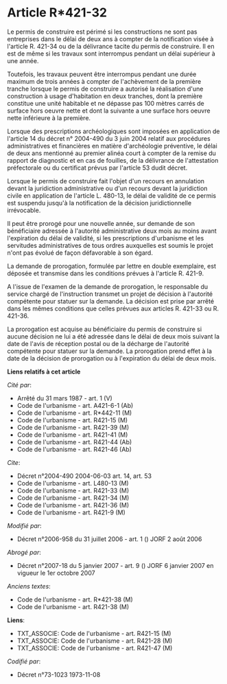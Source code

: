 # Article R*421-32

Le permis de construire est périmé si les constructions ne sont pas entreprises dans le délai de deux ans à compter de la
notification visée à l'article R. 421-34 ou de la délivrance tacite du permis de construire. Il en est de même si les travaux
sont interrompus pendant un délai supérieur à une année.

Toutefois, les travaux peuvent être interrompus pendant une durée maximum de trois années à compter de l'achèvement de la
première tranche lorsque le permis de construire a autorisé la réalisation d'une construction à usage d'habitation en deux
tranches, dont la première constitue une unité habitable et ne dépasse pas 100 mètres carrés de surface hors oeuvre nette et
dont la suivante a une surface hors oeuvre nette inférieure à la première.

Lorsque des prescriptions archéologiques sont imposées en application de l'article 14 du décret n° 2004-490 du 3 juin 2004
relatif aux procédures administratives et financières en matière d'archéologie préventive, le délai de deux ans mentionné au
premier alinéa court à compter de la remise du rapport de diagnostic et en cas de fouilles, de la délivrance de l'attestation
préfectorale ou du certificat prévus par l'article 53 dudit décret.

Lorsque le permis de construire fait l'objet d'un recours en annulation devant la juridiction administrative ou d'un recours
devant la juridiction civile en application de l'article L. 480-13, le délai de validité de ce permis est suspendu jusqu'à la
notification de la décision juridictionnelle irrévocable.

Il peut être prorogé pour une nouvelle année, sur demande de son bénéficiaire adressée à l'autorité administrative deux mois
au moins avant l'expiration du délai de validité, si les prescriptions d'urbanisme et les servitudes administratives de tous
ordres auxquelles est soumis le projet n'ont pas évolué de façon défavorable à son égard.

La demande de prorogation, formulée par lettre en double exemplaire, est déposée et transmise dans les conditions prévues à
l'article R. 421-9.

A l'issue de l'examen de la demande de prorogation, le responsable du service chargé de l'instruction transmet un projet de
décision à l'autorité compétente pour statuer sur la demande. La décision est prise par arrêté dans les mêmes conditions que
celles prévues aux articles R. 421-33 ou R. 421-36.

La prorogation est acquise au bénéficiaire du permis de construire si aucune décision ne lui a été adressée dans le délai de
deux mois suivant la date de l'avis de réception postal ou de la décharge de l'autorité compétente pour statuer sur la
demande. La prorogation prend effet à la date de la décision de prorogation ou à l'expiration du délai de deux mois.

**Liens relatifs à cet article**

_Cité par_:

  - Arrêté du 31 mars 1987 - art. 1 (V)
  - Code de l'urbanisme - art. A421-6-1 (Ab)
  - Code de l'urbanisme - art. R*442-11 (M)
  - Code de l'urbanisme - art. R421-15 (M)
  - Code de l'urbanisme - art. R421-39 (M)
  - Code de l'urbanisme - art. R421-41 (M)
  - Code de l'urbanisme - art. R421-44 (Ab)
  - Code de l'urbanisme - art. R421-46 (Ab)

_Cite_:

  - Décret n°2004-490 2004-06-03 art. 14, art. 53
  - Code de l'urbanisme - art. L480-13 (M)
  - Code de l'urbanisme - art. R421-33 (M)
  - Code de l'urbanisme - art. R421-34 (M)
  - Code de l'urbanisme - art. R421-36 (M)
  - Code de l'urbanisme - art. R421-9 (M)

_Modifié par_:

  - Décret n°2006-958 du 31 juillet 2006 - art. 1 () JORF 2 août 2006

_Abrogé par_:

  - Décret n°2007-18 du 5 janvier 2007 - art. 9 () JORF 6 janvier 2007 en vigueur le 1er octobre 2007

_Anciens textes_:

  - Code de l'urbanisme - art. R*421-38 (M)
  - Code de l'urbanisme - art. R421-38 (M)

**Liens**:

  - TXT_ASSOCIE: Code de l'urbanisme - art. R421-15 (M)
  - TXT_ASSOCIE: Code de l'urbanisme - art. R421-28 (M)
  - TXT_ASSOCIE: Code de l'urbanisme - art. R421-47 (M)

_Codifié par_:

  - Décret n°73-1023 1973-11-08
